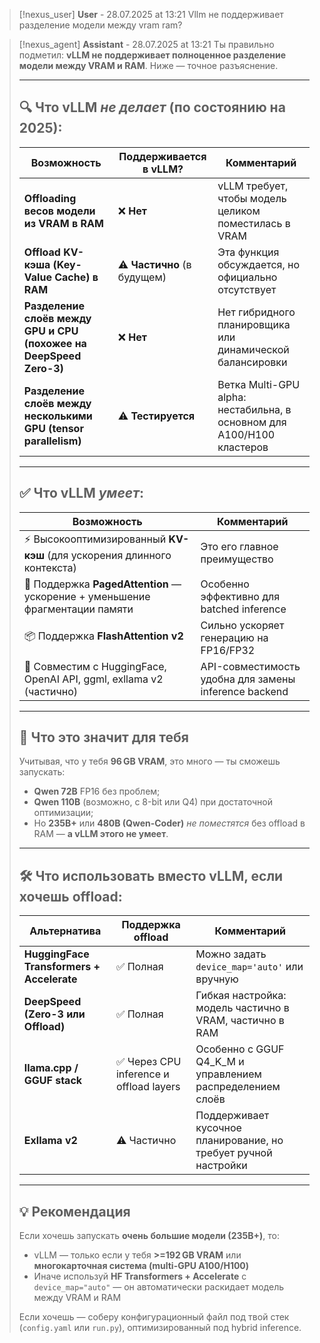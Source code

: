 >[!nexus_user] **User** - 28.07.2025 at 13:21
> Vllm не поддерживает разделение модели между vram ram?
<!-- UID: 9927a0f4-8169-4f1f-aa89-6ae877bd5dc2 -->




>[!nexus_agent] **Assistant** - 28.07.2025 at 13:21
> Ты правильно подметил: **vLLM не поддерживает полноценное разделение модели между VRAM и RAM**. Ниже — точное разъяснение.
> 
> ---
> 
> ## 🔍 Что vLLM *не делает* (по состоянию на 2025):
> 
> | Возможность | Поддерживается в vLLM? | Комментарий |
> |-------------|-------------------------|-------------|
> | **Offloading весов модели из VRAM в RAM** | ❌ **Нет** | vLLM требует, чтобы модель целиком поместилась в VRAM |
> | **Offload KV-кэша (Key-Value Cache) в RAM** | ⚠️ **Частично** (в будущем) | Эта функция обсуждается, но официально отсутствует |
> | **Разделение слоёв между GPU и CPU (похожее на DeepSpeed Zero-3)** | ❌ **Нет** | Нет гибридного планировщика или динамической балансировки |
> | **Разделение слоёв между несколькими GPU (tensor parallelism)** | ⚠️ **Тестируется** | Ветка Multi-GPU alpha: нестабильна, в основном для A100/H100 кластеров |
> 
> ---
> 
> ## ✅ Что vLLM *умеет*:
> 
> | Возможность | Комментарий |
> |-------------|-------------|
> | ⚡ Высокооптимизированный **KV-кэш** (для ускорения длинного контекста) | Это его главное преимущество |
> | 🧠 Поддержка **PagedAttention** — ускорение + уменьшение фрагментации памяти | Особенно эффективно для batched inference |
> | 📦 Поддержка **FlashAttention v2** | Сильно ускоряет генерацию на FP16/FP32 |
> | 📜 Совместим с HuggingFace, OpenAI API, ggml, exllama v2 (частично) | API-совместимость удобна для замены inference backend |
> 
> ---
> 
> ## 📌 Что это значит для тебя
> 
> Учитывая, что у тебя **96 GB VRAM**, это много — ты сможешь запускать:
> - **Qwen 72B** FP16 без проблем;
> - **Qwen 110B** (возможно, с 8-bit или Q4) при достаточной оптимизации;
> - Но **235B+** или **480B (Qwen-Coder)** *не поместятся* без offload в RAM — **а vLLM этого не умеет**.
> 
> ---
> 
> ## 🛠 Что использовать вместо vLLM, если хочешь offload:
> 
> | Альтернатива | Поддержка offload | Комментарий |
> |--------------|-------------------|-------------|
> | **HuggingFace Transformers + Accelerate** | ✅ Полная | Можно задать `device_map='auto'` или вручную |
> | **DeepSpeed (Zero-3 или Offload)** | ✅ Полная | Гибкая настройка: модель частично в VRAM, частично в RAM |
> | **llama.cpp / GGUF stack** | ✅ Через CPU inference и offload layers | Особенно с GGUF Q4_K_M и управлением распределением слоёв |
> | **Exllama v2** | ⚠️ Частично | Поддерживает кусочное планирование, но требует ручной настройки
> 
> ---
> 
> ## 💡 Рекомендация
> 
> Если хочешь запускать **очень большие модели (235B+)**, то:
> - vLLM — только если у тебя **>=192 GB VRAM** или **многокарточная система (multi-GPU A100/H100)**
> - Иначе используй **HF Transformers + Accelerate** с `device_map="auto"` — он автоматически раскидает модель между VRAM и RAM
> 
> Если хочешь — соберу конфигурационный файл под твой стек (`config.yaml` или `run.py`), оптимизированный под hybrid inference.
<!-- UID: fe13fb6b-0a52-43ac-9363-7d3712a2885b -->